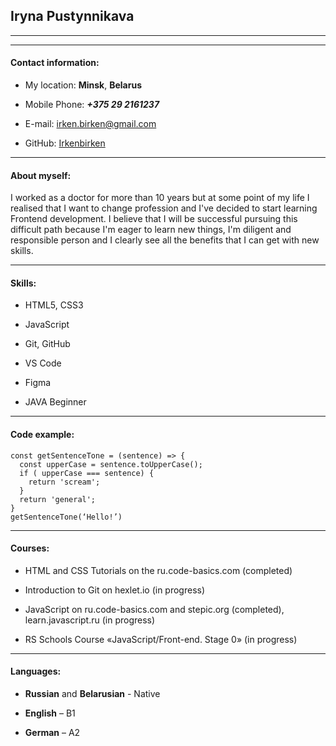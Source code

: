 ## Iryna Pustynnikava

---

---

#### Contact information:

- My location: **Minsk**, **Belarus**

- Mobile Phone: **_+375 29 2161237_**

- E-mail: [irken.birken@gmail.com](irken.birken@gmail.com)

- GitHub: [Irkenbirken](https://github.com/Irkenbirken/)

---

#### About myself:

I worked as a doctor for more than 10 years but at some point of my life I realised that I want to change profession and I've decided to start learning Frontend development. I believe that I will be successful pursuing this difficult path because I'm eager to learn new things, I'm diligent and responsible person and I clearly see all the benefits that I can get with new skills.

---

#### Skills:

- HTML5, CSS3

- JavaScript

- Git, GitHub

- VS Code

- Figma

- JAVA Beginner

---

#### Code example:

```
const getSentenceTone = (sentence) => {
  const upperCase = sentence.toUpperCase();
  if ( upperCase === sentence) {
    return 'scream';
  }
  return 'general';
}
getSentenceTone(‘Hello!’)

```

---

#### Courses:

- HTML and CSS Tutorials on the ru.code-basics.com (completed)

- Introduction to Git on hexlet.io (in progress)

- JavaScript on ru.code-basics.com and stepic.org (completed), learn.javascript.ru (in progress)

- RS Schools Course «JavaScript/Front-end. Stage 0» (in progress)

---

#### Languages:

- **Russian** and **Belarusian** - Native

- **English** – B1

- **German** – A2
